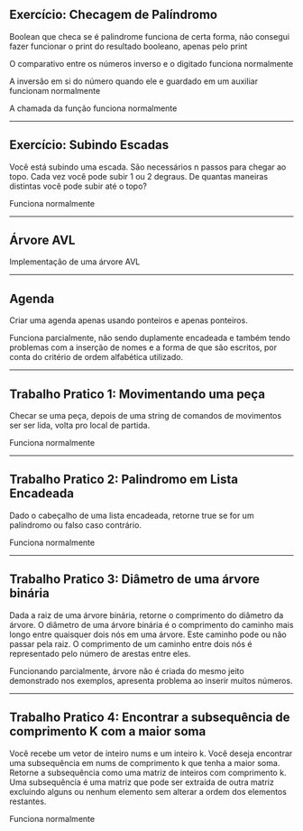 Exercício: Checagem de Palíndromo
--------------------------------------------------------
Boolean que checa se é palindrome funciona de certa forma, não consegui fazer funcionar o print do resultado booleano, apenas pelo print

O comparativo entre os números inverso e o digitado funciona normalmente

A inversão em si do número quando ele e guardado em um auxiliar funcionam normalmente

A chamada da função funciona normalmente

----------------------------------------------------------------------------------------------------------------------------------------

Exercício: Subindo Escadas
--------------------------------------------------------
Você está subindo uma escada. São necessários n passos para chegar ao topo.
Cada vez você pode subir 1 ou 2 degraus. De quantas maneiras distintas você pode subir até o topo?

Funciona normalmente

----------------------------------------------------------------------------------------------------------------------------------------

Árvore AVL
--------------------------------------------------------
Implementação de uma árvore AVL

----------------------------------------------------------------------------------------------------------------------------------------

Agenda
--------------------------------------------------------
Criar uma agenda apenas usando ponteiros e apenas ponteiros.

Funciona parcialmente, não sendo duplamente encadeada e também tendo problemas com a inserção de nomes e a forma de que são escritos,
por conta do critério de ordem alfabética utilizado.

----------------------------------------------------------------------------------------------------------------------------------------

Trabalho Pratico 1: Movimentando uma peça
--------------------------------------------------------
Checar se uma peça, depois de uma string de comandos de movimentos ser ser lida, volta pro local de partida.

Funciona normalmente

----------------------------------------------------------------------------------------------------------------------------------------

Trabalho Pratico 2: Palindromo em Lista Encadeada
--------------------------------------------------------
Dado o cabeçalho de uma lista encadeada, retorne true se for um palíndromo ou falso caso contrário.

Funciona normalmente

----------------------------------------------------------------------------------------------------------------------------------------

Trabalho Pratico 3: Diâmetro de uma árvore binária
--------------------------------------------------------
Dada a raiz de uma árvore binária, retorne o comprimento do diâmetro da árvore.
O diâmetro de uma árvore binária é o comprimento do caminho mais longo entre quaisquer dois nós
em uma árvore. Este caminho pode ou não passar pela raiz.
O comprimento de um caminho entre dois nós é representado pelo número de arestas entre eles.

Funcionando parcialmente, árvore não é criada do mesmo jeito demonstrado nos exemplos,
apresenta problema ao inserir muitos números.

----------------------------------------------------------------------------------------------------------------------------------------

Trabalho Pratico 4: Encontrar a subsequência de comprimento K com a maior soma
--------------------------------------------------------
Você recebe um vetor de inteiro nums e um inteiro k. Você deseja encontrar uma subsequência em 
nums de comprimento k que tenha a maior soma.
Retorne a subsequência como uma matriz de inteiros com comprimento k.
Uma subsequência é uma matriz que pode ser extraída de outra matriz excluindo alguns ou nenhum 
elemento sem alterar a ordem dos elementos restantes.

Funciona normalmente
